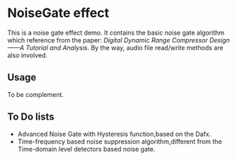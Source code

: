 # NoiseGate effect
This is a noise gate effect demo. It contains the basic noise gate algorithm which reference from the paper:
*Digital Dynamic Range Compressor Design——A Tutorial and Analysis*. By the way, audio file read/write methods are also involved.
## Usage
To be complement.
## To Do lists
- Advanced Noise Gate with Hysteresis function,based on the Dafx.
- Time-frequency based noise suppression algorithm,different from  the Time-domain level detectors based noise gate.
